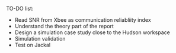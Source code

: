 TO-DO list:
 * Read SNR from Xbee as communication reliabliity index
 * Understand the theory part of the report
 * Design a simulation case study close to the Hudson workspace
 * Simulation validation
 * Test on Jackal 
